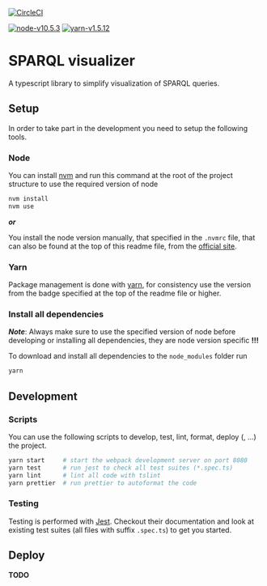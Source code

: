 [![CircleCI](https://circleci.com/gh/code-openness/sparql-visualizer/tree/master.svg?style=svg)](https://circleci.com/gh/code-openness/sparql-visualizer/tree/master)

[![node-v10.5.3](https://img.shields.io/badge/node-v10.5.3-blue.svg)](https://nodejs.org/en/)
[![yarn-v1.5.12](https://img.shields.io/badge/yarn-v1.5.12-orange.svg)](https://yarnpkg.com/en/docs/getting-started)

# SPARQL visualizer

A typescript library to simplify visualization of SPARQL queries.

## Setup

In order to take part in the development you need to setup the following tools.

### Node

You can install [nvm]() and run this command at the root of the project structure to use the required version of node

```sh
nvm install
nvm use
```

**_or_**

You install the node version manually, that specified in the `.nvmrc` file, that can
also be found at the top of this readme file, from the [official site]().

### Yarn

Package management is done with [yarn](), for consistency use the version
from the badge specified at the top of the readme file or higher.

### Install all dependencies

**_Note_**: Always make sure to use the specified version of node before
developing or installing all dependencies, they are node version specific **!!!**

To download and install all dependencies to the `node_modules` folder run

```sh
yarn
```

## Development

### Scripts

You can use the following scripts to develop, test, lint, format, deploy (, ...)
the project.

```sh
yarn start     # start the webpack development server on port 8080
yarn test      # run jest to check all test suites (*.spec.ts)
yarn lint      # lint all code with tslint
yarn prettier  # run prettier to autoformat the code
```

### Testing

Testing is performed with [Jest](). Checkout their documentation and look at
existing test suites (all files with suffix `.spec.ts`) to get you started.

## Deploy

**TODO**
